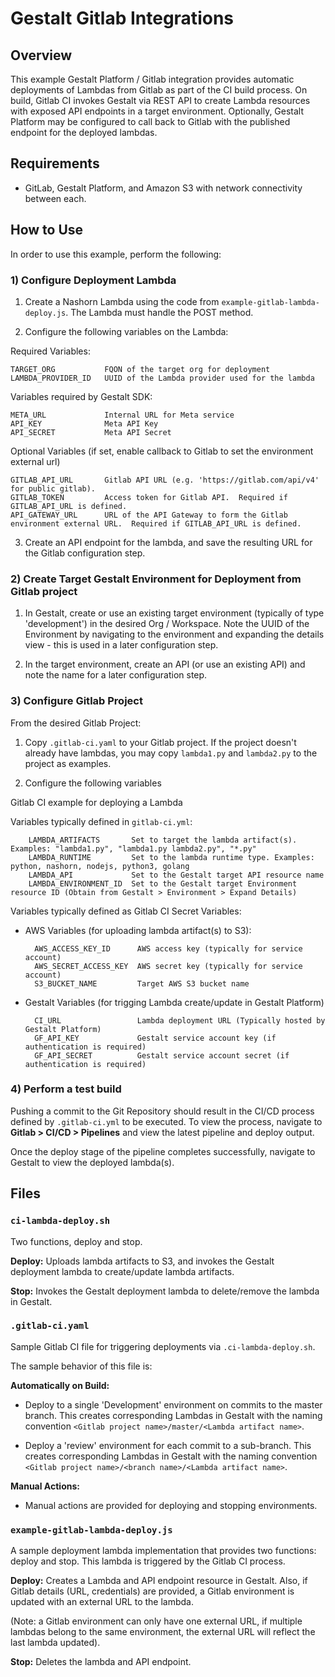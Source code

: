 # Gestalt Gitlab Integrations

## Overview

This example Gestalt Platform / Gitlab integration provides automatic deployments of Lambdas from Gitlab as part of the CI build process.  On build, Gitlab CI invokes Gestalt via REST API to create Lambda resources with exposed API endpoints in a target environment.  Optionally, Gestalt Platform may be configured to call back to Gitlab with the published endpoint for the deployed lambdas.

## Requirements

- GitLab, Gestalt Platform, and Amazon S3 with network connectivity between each.

## How to Use

In order to use this example, perform the following:


### 1) Configure Deployment Lambda

1) Create a Nashorn Lambda using the code from `example-gitlab-lambda-deploy.js`.  The Lambda must handle the POST method.  

2) Configure the following variables on the Lambda:

Required Variables:

    TARGET_ORG           FQON of the target org for deployment
    LAMBDA_PROVIDER_ID   UUID of the Lambda provider used for the lambda

Variables required by Gestalt SDK:

    META_URL             Internal URL for Meta service
    API_KEY              Meta API Key
    API_SECRET           Meta API Secret

Optional Variables (if set, enable callback to Gitlab to set the environment external url)

    GITLAB_API_URL       Gitlab API URL (e.g. 'https://gitlab.com/api/v4' for public gitlab).
    GITLAB_TOKEN         Access token for Gitlab API.  Required if GITLAB_API_URL is defined.
    API_GATEWAY_URL      URL of the API Gateway to form the Gitlab environment external URL.  Required if GITLAB_API_URL is defined.

3) Create an API endpoint for the lambda, and save the resulting URL for the Gitlab configuration step.

### 2) Create Target Gestalt Environment for Deployment from Gitlab project

1) In Gestalt, create or use an existing target environment (typically of type 'development') in the desired Org / Workspace.  Note the UUID of the Environment by navigating to the environment and expanding the details view - this is used in a later configuration step.

2) In the target environment, create an API (or use an existing API) and note the name for a later configuration step.


### 3) Configure Gitlab Project

From the desired Gitlab Project:

1) Copy `.gitlab-ci.yaml` to your Gitlab project.  If the project doesn't already have lambdas, you may copy `lambda1.py` and `lambda2.py` to the project as examples.

2) Configure the following variables

 Gitlab CI example for deploying a Lambda

 Variables typically defined in `gitlab-ci.yml`:

        LAMBDA_ARTIFACTS       Set to target the lambda artifact(s).  Examples: "lambda1.py", "lambda1.py lambda2.py", "*.py"
        LAMBDA_RUNTIME         Set to the lambda runtime type. Examples: python, nashorn, nodejs, python3, golang
        LAMBDA_API             Set to the Gestalt target API resource name
        LAMBDA_ENVIRONMENT_ID  Set to the Gestalt target Environment resource ID (Obtain from Gestalt > Environment > Expand Details)

 Variables typically defined as Gitlab CI Secret Variables:

 - AWS Variables (for uploading lambda artifact(s) to S3):

         AWS_ACCESS_KEY_ID      AWS access key (typically for service account)
         AWS_SECRET_ACCESS_KEY  AWS secret key (typically for service account)
         S3_BUCKET_NAME         Target AWS S3 bucket name

 - Gestalt Variables (for trigging Lambda create/update in Gestalt Platform)

         CI_URL                 Lambda deployment URL (Typically hosted by Gestalt Platform)
         GF_API_KEY             Gestalt service account key (if authentication is required)
         GF_API_SECRET          Gestalt service account secret (if authentication is required)

### 4) Perform a test build

Pushing a commit to the Git Repository should result in the CI/CD process defined by `.gitlab-ci.yml` to be executed.  To view the process, navigate to **Gitlab > CI/CD > Pipelines** and view the latest pipeline and deploy output.

Once the deploy stage of the pipeline completes successfully, navigate to Gestalt to view the deployed lambda(s).

## Files

### `ci-lambda-deploy.sh`

Two functions, deploy and stop.

**Deploy:** Uploads lambda artifacts to S3, and invokes the Gestalt deployment lambda to create/update lambda artifacts.

**Stop:** Invokes the Gestalt deployment lambda to delete/remove the lambda in Gestalt.

### `.gitlab-ci.yaml`

Sample Gitlab CI file for triggering deployments via `.ci-lambda-deploy.sh`.

The sample behavior of this file is:

**Automatically on Build:**

 - Deploy to a single 'Development' environment on commits to the master branch.  This creates corresponding Lambdas in Gestalt with the naming convention `<Gitlab project name>/master/<Lambda artifact name>`.

 - Deploy a 'review' environment for each commit to a sub-branch. This creates corresponding Lambdas in Gestalt with the naming convention `<Gitlab project name>/<branch name>/<Lambda artifact name>`.

**Manual Actions:**

 - Manual actions are provided for deploying and stopping environments.

### `example-gitlab-lambda-deploy.js`

A sample deployment lambda implementation that provides two functions: deploy and stop.  This lambda is triggered by the Gitlab CI process.

**Deploy:** Creates a Lambda and API endpoint resource in Gestalt.  Also, if Gitlab details (URL, credentials) are provided, a Gitlab environment is updated with an external URL to the lambda.  

(Note: a Gitlab environment can only have one external URL, if multiple lambdas belong to the same environment, the external URL will reflect the last lambda updated).

**Stop:** Deletes the lambda and API endpoint.
